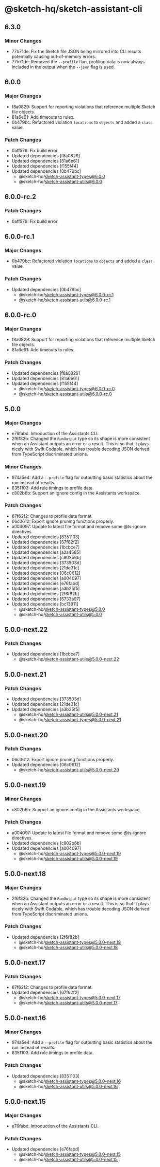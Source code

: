 # @sketch-hq/sketch-assistant-cli

## 6.3.0

### Minor Changes

- 77b71de: Fix the Sketch file JSON being mirrored into CLI results potentially causing
  out-of-memory errors.
- 77b71de: Removed the `--profile` flag, profiling data is now always included in the output when
  the `--json` flag is used.

## 6.0.0

### Major Changes

- f8a0829: Support for reporting violations that reference multiple Sketch file objects.
- 81a6e61: Add timeouts to rules.
- 0b479bc: Refactored violation `locations` to `objects` and added a `class` value.

### Patch Changes

- 0aff579: Fix build error.
- Updated dependencies [f8a0829]
- Updated dependencies [81a6e61]
- Updated dependencies [f155f44]
- Updated dependencies [0b479bc]
  - @sketch-hq/sketch-assistant-types@6.0.0
  - @sketch-hq/sketch-assistant-utils@6.0.0

## 6.0.0-rc.2

### Patch Changes

- 0aff579: Fix build error.

## 6.0.0-rc.1

### Major Changes

- 0b479bc: Refactored violation `locations` to `objects` and added a `class` value.

### Patch Changes

- Updated dependencies [0b479bc]
  - @sketch-hq/sketch-assistant-types@6.0.0-rc.1
  - @sketch-hq/sketch-assistant-utils@6.0.0-rc.1

## 6.0.0-rc.0

### Major Changes

- f8a0829: Support for reporting violations that reference multiple Sketch file objects.
- 81a6e61: Add timeouts to rules.

### Patch Changes

- Updated dependencies [f8a0829]
- Updated dependencies [81a6e61]
- Updated dependencies [f155f44]
  - @sketch-hq/sketch-assistant-types@6.0.0-rc.0
  - @sketch-hq/sketch-assistant-utils@6.0.0-rc.0

## 5.0.0

### Major Changes

- e76fabd: Introduction of the Assistants CLI.
- 2f6f82b: Changed the `RunOutput` type so its shape is more consistent when an Assistant outputs an
  error or a result. This is so that it plays nicely with Swift Codable, which has trouble decoding
  JSON derived from TypeScript discriminated unions.

### Minor Changes

- 974a5e4: Add a `--profile` flag for outputting basic statistics about the run instead of results.
- 8351103: Add rule timings to profile data.
- c802b6b: Support an ignore config in the Assistants workspace.

### Patch Changes

- 67f62f2: Changes to profile data format.
- 06c0612: Export ignore pruning functions properly.
- a004097: Update to latest file format and remove some @ts-ignore directives.
- Updated dependencies [8351103]
- Updated dependencies [67f62f2]
- Updated dependencies [1bcbce7]
- Updated dependencies [a2a4585]
- Updated dependencies [c802b6b]
- Updated dependencies [373503d]
- Updated dependencies [21de31c]
- Updated dependencies [06c0612]
- Updated dependencies [a004097]
- Updated dependencies [e76fabd]
- Updated dependencies [a3b25f5]
- Updated dependencies [2f6f82b]
- Updated dependencies [6733a97]
- Updated dependencies [bc13811]
  - @sketch-hq/sketch-assistant-types@5.0.0
  - @sketch-hq/sketch-assistant-utils@5.0.0

## 5.0.0-next.22

### Patch Changes

- Updated dependencies [1bcbce7]
  - @sketch-hq/sketch-assistant-utils@5.0.0-next.22

## 5.0.0-next.21

### Patch Changes

- Updated dependencies [373503d]
- Updated dependencies [21de31c]
- Updated dependencies [a3b25f5]
  - @sketch-hq/sketch-assistant-utils@5.0.0-next.21
  - @sketch-hq/sketch-assistant-types@5.0.0-next.21

## 5.0.0-next.20

### Patch Changes

- 06c0612: Export ignore pruning functions properly.
- Updated dependencies [06c0612]
  - @sketch-hq/sketch-assistant-utils@5.0.0-next.20

## 5.0.0-next.19

### Minor Changes

- c802b6b: Support an ignore config in the Assistants workspace.

### Patch Changes

- a004097: Update to latest file format and remove some @ts-ignore directives.
- Updated dependencies [c802b6b]
- Updated dependencies [a004097]
  - @sketch-hq/sketch-assistant-types@5.0.0-next.19
  - @sketch-hq/sketch-assistant-utils@5.0.0-next.19

## 5.0.0-next.18

### Major Changes

- 2f6f82b: Changed the `RunOutput` type so its shape is more consistent when an Assistant outputs an
  error or a result. This is so that it plays nicely with Swift Codable, which has trouble decoding
  JSON derived from TypeScript discriminated unions.

### Patch Changes

- Updated dependencies [2f6f82b]
  - @sketch-hq/sketch-assistant-types@5.0.0-next.18
  - @sketch-hq/sketch-assistant-utils@5.0.0-next.18

## 5.0.0-next.17

### Patch Changes

- 67f62f2: Changes to profile data format.
- Updated dependencies [67f62f2]
  - @sketch-hq/sketch-assistant-types@5.0.0-next.17
  - @sketch-hq/sketch-assistant-utils@5.0.0-next.17

## 5.0.0-next.16

### Minor Changes

- 974a5e4: Add a `--profile` flag for outputting basic statistics about the run instead of results.
- 8351103: Add rule timings to profile data.

### Patch Changes

- Updated dependencies [8351103]
  - @sketch-hq/sketch-assistant-types@5.0.0-next.16
  - @sketch-hq/sketch-assistant-utils@5.0.0-next.16

## 5.0.0-next.15

### Major Changes

- e76fabd: Introduction of the Assistants CLI.

### Patch Changes

- Updated dependencies [e76fabd]
  - @sketch-hq/sketch-assistant-types@5.0.0-next.15
  - @sketch-hq/sketch-assistant-utils@5.0.0-next.15

